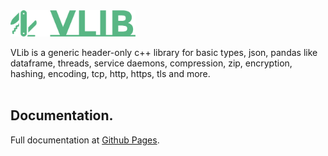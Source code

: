 <img src="https://raw.githubusercontent.com/vandenberghinc/vlib/master/dev/media/icon/icon.green.png" width="200" alt="VLib">

VLib is a generic header-only c++ library for basic types, json, pandas like dataframe, threads, service daemons, compression, zip, encryption, hashing, encoding, tcp, http, https, tls and more. 
<br><br>
<!--
<p align="center">
    <img src="https://img.shields.io/badge/version-{{VERSION}}-orange" alt="Bergh-Encryption">
    <img src="https://img.shields.io/badge/std-c++20, JS-orange" alt="Bergh-Encryption">
    <img src="https://img.shields.io/badge/status-maintained-forestgreen" alt="Bergh-Encryption">
    <img src="https://img.shields.io/badge/dependencies-zlib-yellow" alt="Bergh-Encryption">
    <img src="https://img.shields.io/badge/dependencies-openssl-yellow" alt="Bergh-Encryption">
    <img src="https://img.shields.io/badge/OS-MacOS & Linux-blue" alt="Bergh-Encryption">
</p> 
<br><br>
-->

## Documentation.
Full documentation at [Github Pages](https://vandenberghinc.github.io/vlib).